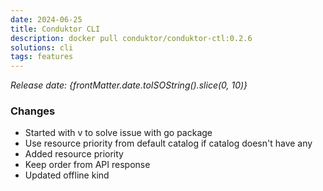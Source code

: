 ```yaml
---
date: 2024-06-25
title: Conduktor CLI
description: docker pull conduktor/conduktor-ctl:0.2.6
solutions: cli
tags: features
---
```


*Release date: {frontMatter.date.toISOString().slice(0, 10)}*

### Changes
- Started with v to solve issue with go package
- Use resource priority from default catalog if catalog doesn't have any
- Added resource priority
- Keep order from API response
- Updated offline kind